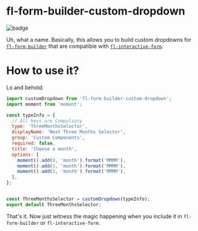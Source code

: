 # fl-form-builder-custom-dropdown

![badge](http://forthebadge.com/images/badges/reading-6th-grade-level.svg)

Uh, what a name. Basically, this allows you to build custom dropdowns for [`fl-form-builder`](https://github.com/fourlabsldn/fl-form-builder) that are compatible with [`fl-interactive-form`](https://github.com/fourlabsldn/fl-interactive-form).


# How to use it?

Lo and behold:

``` javascript
import customDropdown from 'fl-form-builder-custom-dropdown';
import moment from 'moment';

const typeInfo = {
  // All keys are Compulsory
  type: 'ThreeMonthsSelector',
  displayName: 'Next Three Months Selector',
  group: 'Custom Components',
  required: false,
  title: 'Choose a month',
  options: [
    moment().add(0, 'month').format('MMMM'),
    moment().add(1, 'month').format('MMMM'),
    moment().add(2, 'month').format('MMMM'),
  ],
};


const ThreeMonthsSelector = customDropdown(typeInfo);
export default ThreeMonthsSelector;

```

That's it. Now just witness the magic happening when you include it in `fl-form-builder` or `fl-interactive-form`.
